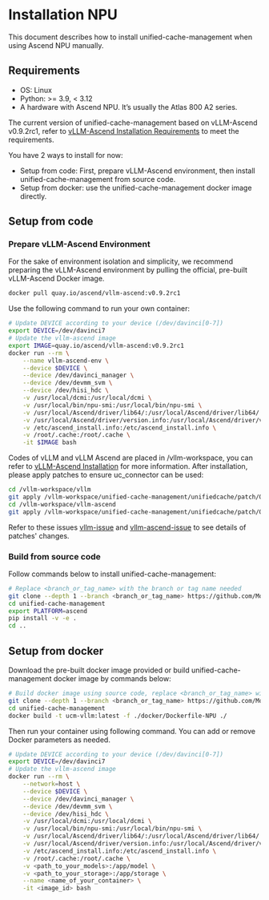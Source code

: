 # Installation NPU
This document describes how to install unified-cache-management when using Ascend NPU manually.

## Requirements
- OS: Linux
- Python: >= 3.9, < 3.12
- A hardware with Ascend NPU. It’s usually the Atlas 800 A2 series.

The current version of unified-cache-management based on vLLM-Ascend v0.9.2rc1, refer to [vLLM-Ascend Installation Requirements](https://vllm-ascend.readthedocs.io/en/latest/installation.html#requirements) to meet the requirements.

You have 2 ways to install for now:
- Setup from code: First, prepare vLLM-Ascend environment, then install unified-cache-management from source code.
- Setup from docker: use the unified-cache-management docker image directly.

## Setup from code

### Prepare vLLM-Ascend Environment
For the sake of environment isolation and simplicity, we recommend preparing the vLLM-Ascend environment by pulling the official, pre-built vLLM-Ascend Docker image.
```bash
docker pull quay.io/ascend/vllm-ascend:v0.9.2rc1
```
Use the following command to run your own container:
```bash
# Update DEVICE according to your device (/dev/davinci[0-7])
export DEVICE=/dev/davinci7
# Update the vllm-ascend image
export IMAGE=quay.io/ascend/vllm-ascend:v0.9.2rc1
docker run --rm \
    --name vllm-ascend-env \
    --device $DEVICE \
    --device /dev/davinci_manager \
    --device /dev/devmm_svm \
    --device /dev/hisi_hdc \
    -v /usr/local/dcmi:/usr/local/dcmi \
    -v /usr/local/bin/npu-smi:/usr/local/bin/npu-smi \
    -v /usr/local/Ascend/driver/lib64/:/usr/local/Ascend/driver/lib64/ \
    -v /usr/local/Ascend/driver/version.info:/usr/local/Ascend/driver/version.info \
    -v /etc/ascend_install.info:/etc/ascend_install.info \
    -v /root/.cache:/root/.cache \
    -it $IMAGE bash
```
Codes of vLLM and vLLM Ascend are placed in /vllm-workspace, you can refer to [vLLM-Ascend Installation](https://vllm-ascend.readthedocs.io/en/latest/installation.html) for more information. After installation, please apply patches to ensure uc_connector can be used:
```bash
cd /vllm-workspace/vllm
git apply /vllm-workspace/unified-cache-management/unifiedcache/patch/0.9.2/vllm-adapt.patch
cd /vllm-workspace/vllm-ascend
git apply /vllm-workspace/unified-cache-management/unifiedcache/patch/0.9.2/vllm-ascend-adapt.patch
```
Refer to these issues [vllm-issue](https://github.com/vllm-project/vllm/issues/21702) and [vllm-ascend-issue](https://github.com/vllm-project/vllm-ascend/issues/2057) to see details of patches' changes.

### Build from source code
Follow commands below to install unified-cache-management:
```bash
# Replace <branch_or_tag_name> with the branch or tag name needed
git clone --depth 1 --branch <branch_or_tag_name> https://github.com/ModelEngine-Group/unified-cache-management.git
cd unified-cache-management
export PLATFORM=ascend
pip install -v -e .
cd ..
```

## Setup from docker
Download the pre-built docker image provided or build unified-cache-management docker image by commands below:
 ```bash
 # Build docker image using source code, replace <branch_or_tag_name> with the branch or tag name needed
 git clone --depth 1 --branch <branch_or_tag_name> https://github.com/ModelEngine-Group/unified-cache-management.git
 cd unified-cache-management
 docker build -t ucm-vllm:latest -f ./docker/Dockerfile-NPU ./
 ```
  Then run your container using following command. You can add or remove Docker parameters as needed.
```bash
# Update DEVICE according to your device (/dev/davinci[0-7])
export DEVICE=/dev/davinci7
# Update the vllm-ascend image
docker run --rm \
    --network=host \
    --device $DEVICE \
    --device /dev/davinci_manager \
    --device /dev/devmm_svm \
    --device /dev/hisi_hdc \
    -v /usr/local/dcmi:/usr/local/dcmi \
    -v /usr/local/bin/npu-smi:/usr/local/bin/npu-smi \
    -v /usr/local/Ascend/driver/lib64/:/usr/local/Ascend/driver/lib64/ \
    -v /usr/local/Ascend/driver/version.info:/usr/local/Ascend/driver/version.info \
    -v /etc/ascend_install.info:/etc/ascend_install.info \
    -v /root/.cache:/root/.cache \
    -v <path_to_your_models>:/app/model \
    -v <path_to_your_storage>:/app/storage \
    --name <name_of_your_container> \
    -it <image_id> bash
```
